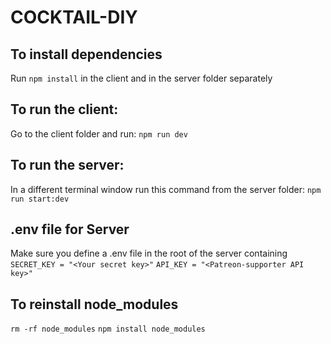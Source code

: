 # COCKTAIL-DIY 

## To install dependencies
Run `npm install` in the client and in the server folder separately

## To run the client:
Go to the client folder and run:
`npm run dev`

## To run the server:
In a different terminal window run this command from the server folder:
`npm run start:dev` 

## .env file for Server
Make sure you define a .env file in the root of the server containing 
`SECRET_KEY = "<Your secret key>"`
`API_KEY = "<Patreon-supporter API key>"` 

## To reinstall node_modules
`rm -rf node_modules`
`npm install node_modules`

